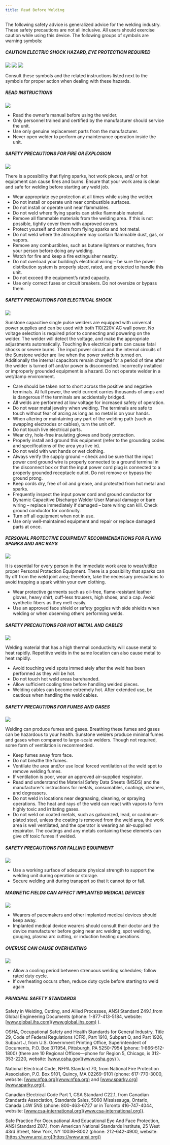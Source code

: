```yaml
---
title: Read Before Welding
---
```


The following safety advice is generalized advice for the welding industry.
These safety precautions are not all inclusive. All users should exercise
caution while using this device. The following groups of symbols are warning
symbols: 

##### CAUTION ELECTRIC SHOCK HAZARD, EYE PROTECTION REQUIRED

<div class="flex-box flex-center flex-wrap">
	<img src="../img/warn_warning.png" class="warning-img"/>
	<img src="../img/warn_electrical_shock.png" class="warning-img"/>
	<img src="../img/warn_glasses_required.png" class="warning-img"/>
</div>

Consult these symbols and the related instructions listed next to the symbols
for proper action when dealing with these hazards.

##### READ INSTRUCTIONS

<img src="../img/warn_read_manual.png" class="warning-img pull-left"/>

* Read the owner’s manual before using the welder.
* Only personnel trained and certified by the manufacturer should service the unit.
* Use only genuine replacement parts from the manufacturer.
* Never open welder to perform any maintenance operation inside the unit.


##### SAFETY PRECAUTIONS FOR FIRE OR EXPLOSION

<img src="../img/warn_explosions.png" class="warning-img pull-left limit-margin-bottom"/>

There is a possibility that flying sparks, hot work pieces, and/
or hot equipment can cause fires and burns. Ensure that your
work area is clean and safe for welding before starting any
weld job.

* Wear appropriate eye protection at all times while using the welder.
* Do not install or operate unit near combustible surfaces.
* Do not install or operate unit near flammables.
* Do not weld where flying sparks can strike flammable material.
* Remove all flammable materials from the welding area. If this is not possible, tightly cover them with approved covers.
* Protect yourself and others from flying sparks and hot metal.
* Do not weld where the atmosphere may contain flammable dust, gas, or vapors.
* Remove any combustibles, such as butane lighters or matches, from your person before doing any welding.
* Watch for fire and keep a fire extinguisher nearby.
* Do not overload your building’s electrical wiring – be sure the power distribution system is properly sized, rated, and protected to handle this unit.
* Do not exceed the equipment’s rated capacity.
* Use only correct fuses or circuit breakers. Do not oversize or bypass them.

##### SAFETY PRECAUTIONS FOR ELECTRICAL SHOCK

<img src="../img/warn_electrical_shock.png" class="warning-img pull-left limit-margin-bottom"/>

Sunstone capacitive single pulse welders are equipped with
universal power supplies and can be used with both
110/220V AC wall power. No voltage selection is required
prior to connecting and powering on the welder. The welder
will detect the voltage, and make the appropriate adjustments automatically.
Touching live electrical parts can cause fatal shocks or severe burns. The
input power circuit and the internal circuits of the Sunstone welder are live
when the power switch is turned on. Additionally the internal capacitors
remain charged for a period of time after the welder is turned off and/or
power is disconnected. Incorrectly installed or improperly grounded
equipment is a hazard. Do not operate welder in a wet/damp environment.

* Care should be taken not to short across the positive and negative terminals. At full power, the weld current carries thousands of amps and is dangerous if the terminals are accidentally bridged.
* All welds are performed at low voltage for increased safety of operation.
* Do not wear metal jewelry when welding. The terminals are safe to touch without fear of arcing as long as no metal is on your hands.
* When altering or maintaining any part of the welding path (such as swapping electrodes or cables), turn the unit off.
* Do not touch live electrical parts.
* Wear dry, hole-free insulating gloves and body protection.
* Properly install and ground this equipment (refer to the grounding codes and specifications of the area you live in).
* Do not weld with wet hands or wet clothing.
* Always verify the supply ground – check and be sure that the input power cord ground wire is properly connected to a ground terminal in the disconnect box or that the input power cord plug is connected to a properly grounded receptacle outlet. Do not remove or bypass the ground prong.
* Keep cords dry, free of oil and grease, and protected from hot metal and sparks.
* Frequently inspect the input power cord and ground conductor for Dynamic Capacitive Discharge Welder User Manual damage or bare wiring – replace immediately if damaged – bare wiring can kill. Check ground conductor for continuity.
* Turn off all equipment when not in use.
* Use only well-maintained equipment and repair or replace damaged parts at once.

##### PERSONAL PROTECTIVE EQUIPMENT RECOMMENDATIONS FOR FLYING SPARKS AND ARC RAYS

<img src="../img/warn_glasses_required.png" class="warning-img pull-left limit-margin-bottom"/>

It is essential for every person in the immediate work area to
wear/utilize proper Personal Protection Equipment. There is a
possibility that sparks can fly off from the weld joint area;
therefore, take the necessary precautions to avoid trapping a
spark within your own clothing.

* Wear protective garments such as oil-free, flame-resistant leather gloves, heavy shirt, cuff-less trousers, high shoes, and a cap. Avoid synthetic fibers as they melt easily.
* Use an approved face shield or safety goggles with side shields when welding or when observing others performing welds.

##### SAFETY PRECAUTIONS FOR HOT METAL AND CABLES

<img src="../img/warn_hot_to_touch.png" class="warning-img pull-left limit-margin-bottom"/>


Welding material that has a high thermal conductivity will
cause metal to heat rapidly. Repetitive welds in the same
location can also cause metal to heat rapidly.

* Avoid touching weld spots immediately after the weld has been performed as they will be hot.
* Do not touch hot weld areas barehanded.
* Allow sufficient cooling time before handling welded pieces.
* Welding cables can become extremely hot. After extended use, be cautious when handling the weld cables.

##### SAFETY PRECAUTIONS FOR FUMES AND GASES

<img src="../img/warn_fumes.png" class="warning-img pull-left limit-margin-bottom"/>

Welding can produce fumes and gases. Breathing these
fumes and gases can be hazardous to your health. Sunstone
welders produce minimal fumes and gases when compared
to large-scale welders. Though not required, some form of
ventilation is recommended.

* Keep fumes away from face.
* Do not breathe the fumes.
* Ventilate the area and/or use local forced ventilation at the weld
spot to remove welding fumes.
* If ventilation is poor, wear an approved air-supplied respirator.
* Read and understand the Material Safety Data Sheets (MSDS) and
the manufacturer’s instructions for metals, consumables, coatings,
cleaners, and degreasers.
* Do not weld in locations near degreasing, cleaning, or spraying
operations. The heat and rays of the weld can react with vapors to
form highly toxic and irritating gases.
* Do not weld on coated metals, such as galvanized, lead, or
cadmium-plated steel, unless the coating is removed from the weld
area, the work area is well ventilated, and the operator is wearing
an air-supplied respirator. The coatings and any metals containing
these elements can give off toxic fumes if welded.

##### SAFETY PRECAUTIONS FOR FALLING EQUIPMENT

<img src="../img/warn_heavy_equip.png" class="warning-img pull-left"/>

* Use a working surface of adequate physical strength to support the welding unit during operation or storage.
* Secure welding unit during transport so that it cannot tip or fall.

##### MAGNETIC FIELDS CAN AFFECT IMPLANTED MEDICAL DEVICES

<img src="../img/warn_electromagnetic_noise.png" class="warning-img pull-left"/>

* Wearers of pacemakers and other implanted medical devices should keep away.
* Implanted medical device wearers should consult their doctor and the device manufacturer before going near arc welding, spot welding, gouging, plasma arc cutting, or induction heating operations.

##### OVERUSE CAN CAUSE OVERHEATING

<img src="../img/warn_hot_equip.png" class="warning-img pull-left"/>

* Allow a cooling period between strenuous welding schedules; follow rated duty cycle.
* If overheating occurs often, reduce duty cycle before starting to weld again

##### PRINCIPAL SAFETY STANDARDS
Safety in Welding, Cutting, and Allied Processes, ANSI Standard Z49.1,from Global
Engineering Documents (phone: 1-877-413-5184, website: [www.global.ihs.com](www.global.ihs.com) ).

OSHA, Occupational Safety and Health Standards for General Industry, Title 29, Code
of Federal Regulations (CFR), Part 1910, Subpart Q, and Part 1926, Subpart J, from U.S.
Government Printing Office, Superintendent of Documents, P.O. Box 371954, Pittsburgh,
PA 5250-7954 (phone: 1-866-512-1800) (there are 10 Regional Offices—phone for
Region 5, Chicago, is 312-353-2220, website: [www.osha.gov](www.osha.gov) ).

National Electrical Code, NFPA Standard 70, from National Fire Protection Association,
P.O. Box 9101, Quincy, MA 02269-9101 (phone: 617-770-3000, website: [www.nfpa.org](www.nfpa.org)
and [www.sparky.org](www.sparky.org)).

Canadian Electrical Code Part 1, CSA Standard C22.1, from Canadian Standards
Association, Standards Sales, 5060 Mississauga, Ontario, Canada L4W 5NS (phone:
800-463-6727 or in Toronto 416-747-4044, website: [www.csa-international.org](www.csa-international.org)).

Safe Practice For Occupational And Educational Eye And Face Protection, ANSI Standard
Z87.1, from American National Standards Institute, 25 West 43rd Street, New York, NY
10036–8002 (phone: 212-642-4900, website: [https://www.ansi.org](https://www.ansi.org))